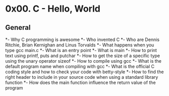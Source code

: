 # 0x00. C - Hello, World

## General
*- Why C programming is awesome
*- Who invented C
*- Who are Dennis Ritchie, Brian Kernighan and Linus Torvalds
*- What happens when you type gcc main.c
*- What is an entry point
*- What is main
*- How to print text using printf, puts and putchar
*- How to get the size of a specific type using the unary operator sizeof
*- How to compile using gcc
*- What is the default program name when compiling with gcc
*- What is the official C coding style and how to check your code with betty-style
*- How to find the right header to include in your source code when using a standard library function
*- How does the main function influence the return value of the program

